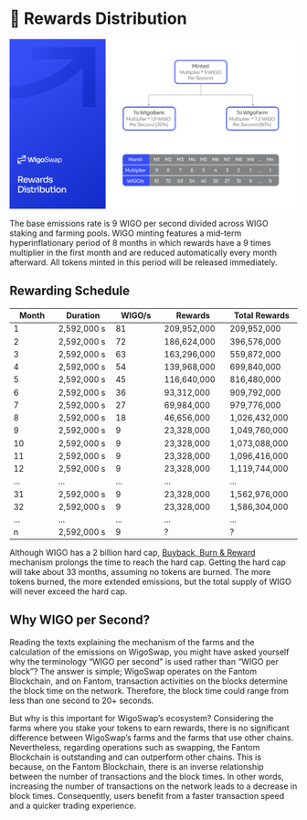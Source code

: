 # 🎁 Rewards Distribution

![](../../.gitbook/assets/Distribution.png)

The base emissions rate is 9 WIGO per second divided across WIGO staking and farming pools. WIGO minting features a mid-term hyperinflationary period of 8 months in which rewards have a 9 times multiplier in the first month and are reduced automatically every month afterward. All tokens minted in this period will be released immediately.

## Rewarding Schedule

<table><thead><tr><th width="150">Month</th><th width="150">Duration</th><th width="150">WIGO/s</th><th width="150">Rewards</th><th width="150">Total Rewards</th></tr></thead><tbody><tr><td>1</td><td>2,592,000 s</td><td>81</td><td>209,952,000</td><td>209,952,000</td></tr><tr><td>2</td><td>2,592,000 s</td><td>72</td><td>186,624,000</td><td>396,576,000</td></tr><tr><td>3</td><td>2,592,000 s</td><td>63</td><td>163,296,000</td><td>559,872,000</td></tr><tr><td>4</td><td>2,592,000 s</td><td>54</td><td>139,968,000</td><td>699,840,000</td></tr><tr><td>5</td><td>2,592,000 s</td><td>45</td><td>116,640,000</td><td>816,480,000</td></tr><tr><td>6</td><td>2,592,000 s</td><td>36</td><td>93,312,000</td><td>909,792,000</td></tr><tr><td>7</td><td>2,592,000 s</td><td>27</td><td>69,984,000</td><td>979,776,000</td></tr><tr><td>8</td><td>2,592,000 s</td><td>18</td><td>46,656,000</td><td>1,026,432,000</td></tr><tr><td>9</td><td>2,592,000 s</td><td>9</td><td>23,328,000</td><td>1,049,760,000</td></tr><tr><td>10</td><td>2,592,000 s</td><td>9</td><td>23,328,000</td><td>1,073,088,000</td></tr><tr><td>11</td><td>2,592,000 s</td><td>9</td><td>23,328,000</td><td>1,096,416,000</td></tr><tr><td>12</td><td>2,592,000 s</td><td>9</td><td>23,328,000</td><td>1,119,744,000</td></tr><tr><td>...</td><td>...</td><td>...</td><td>...</td><td>...</td></tr><tr><td>31</td><td>2,592,000 s</td><td>9</td><td>23,328,000</td><td>1,562,976,000</td></tr><tr><td>32</td><td>2,592,000 s</td><td>9</td><td>23,328,000</td><td>1,586,304,000</td></tr><tr><td>...</td><td>...</td><td>...</td><td>...</td><td>...</td></tr><tr><td>n</td><td>2,592,000 s</td><td>9</td><td>?</td><td>?</td></tr></tbody></table>

Although WIGO has a 2 billion hard cap, [Buyback, Burn & Reward](../../defi-wigoswap/galaxy-burning-module-gbm.md) mechanism prolongs the time to reach the hard cap. Getting the hard cap will take about 33 months, assuming no tokens are burned. The more tokens burned, the more extended emissions, but the total supply of WIGO will never exceed the hard cap.

## **Why WIGO per Second?**

Reading the texts explaining the mechanism of the farms and the calculation of the emissions on WigoSwap, you might have asked yourself why the terminology “WIGO per second” is used rather than “WIGO per block”? The answer is simple; WigoSwap operates on the Fantom Blockchain, and on Fantom, transaction activities on the blocks determine the block time on the network. Therefore, the block time could range from less than one second to 20+ seconds.

But why is this important for WigoSwap’s ecosystem? Considering the farms where you stake your tokens to earn rewards, there is no significant difference between WigoSwap’s farms and the farms that use other chains. Nevertheless, regarding operations such as swapping, the Fantom Blockchain is outstanding and can outperform other chains. This is because, on the Fantom Blockchain, there is an inverse relationship between the number of transactions and the block times. In other words, increasing the number of transactions on the network leads to a decrease in block times. Consequently, users benefit from a faster transaction speed and a quicker trading experience.
